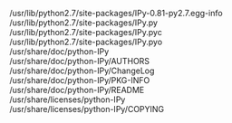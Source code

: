 /usr/lib/python2.7/site-packages/IPy-0.81-py2.7.egg-info  
/usr/lib/python2.7/site-packages/IPy.py  
/usr/lib/python2.7/site-packages/IPy.pyc  
/usr/lib/python2.7/site-packages/IPy.pyo  
/usr/share/doc/python-IPy  
/usr/share/doc/python-IPy/AUTHORS  
/usr/share/doc/python-IPy/ChangeLog  
/usr/share/doc/python-IPy/PKG-INFO  
/usr/share/doc/python-IPy/README  
/usr/share/licenses/python-IPy  
/usr/share/licenses/python-IPy/COPYING  
